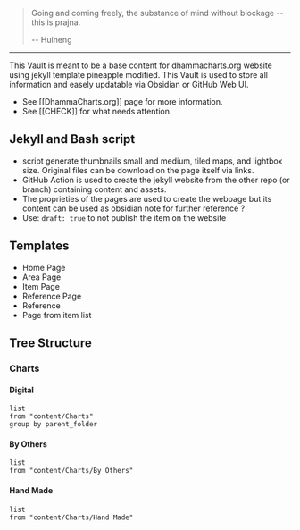 > Going and coming freely, the substance of mind without blockage -- this is prajna.
> 
> -- Huineng

---

This Vault is meant to be a base content for dhammacharts.org website using jekyll template pineapple modified. This Vault is used to store all information and easely updatable via Obsidian or GitHub Web UI. 

- See [[DhammaCharts.org]] page for more information.
- See [[CHECK]] for what needs attention.
## Jekyll and Bash script

- script generate thumbnails small and medium, tiled maps, and lightbox size. Original files can be download on the page itself via links.
- GitHub Action is used to create the jekyll website from the other repo (or branch) containing content and assets.
- The proprieties of the pages are used to create the webpage but its content can be used as obsidian note for further reference ?
- Use: `draft: true` to not publish the item on the website

## Templates

- Home Page
- Area Page
- Item Page
- Reference Page
- Reference
- Page from item list

## Tree Structure 

### Charts
#### Digital
```dataview
list
from "content/Charts"
group by parent_folder
```
#### By Others
```dataview
list
from "content/Charts/By Others"
```
#### Hand Made
```dataview
list
from "content/Charts/Hand Made"
```